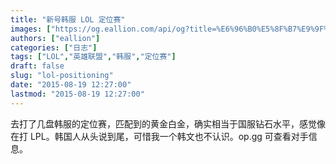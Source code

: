 ```yaml
---
title: "新号韩服 LOL 定位赛"
images: ["https://og.eallion.com/api/og?title=%E6%96%B0%E5%8F%B7%E9%9F%A9%E6%9C%8D%20LOL%20%E5%AE%9A%E4%BD%8D%E8%B5%9B"]
authors: ["eallion"]
categories: ["日志"]
tags: ["LOL","英雄联盟","韩服","定位赛"]
draft: false
slug: "lol-positioning"
date: "2015-08-19 12:27:00"
lastmod: "2015-08-19 12:27:00"
---
```


去打了几盘韩服的定位赛，匹配到的黄金白金，确实相当于国服钻石水平，感觉像在打 LPL。韩国人从头说到尾，可惜我一个韩文也不认识。op.gg 可查看对手信息。
